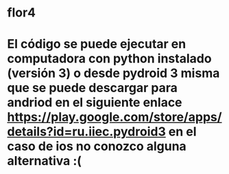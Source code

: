 # flor4
# El código se puede ejecutar en computadora con python instalado (versión 3) o desde pydroid 3 misma que se puede descargar para andriod en el siguiente enlace https://play.google.com/store/apps/details?id=ru.iiec.pydroid3 en el caso de ios no conozco alguna alternativa :(
